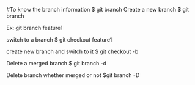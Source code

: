  #To know the branch information
   $ git branch 
Create a new branch
$ git branch <new-branch>

Ex: git branch feature1

switch to a branch 
$ git checkout feature1

create new branch and switch to it 
$ git checkout -b <new-branch>

Delete a merged branch 
$ git branch  -d <branch-name>

Delete branch  whether merged or not
$git branch -D <branch-name>